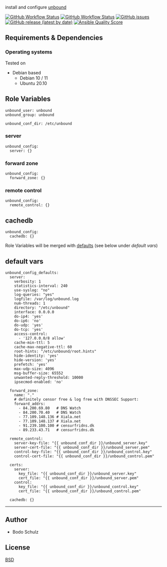 
install and configure [unbound](https://www.nlnetlabs.nl/projects/unbound/about/)


[![GitHub Workflow Status](https://img.shields.io/github/actions/workflow/status/bodsch/ansible-unbound/main.yml?branch=main)][ci]
[![GitHub Workflow Status](https://img.shields.io/github/workflow/status/bodsch/ansible-unbound/CI/master)][ci]
[![GitHub issues](https://img.shields.io/github/issues/bodsch/ansible-unbound)][issues]
[![GitHub release (latest by date)](https://img.shields.io/github/v/release/bodsch/ansible-unbound)][releases]
[![Ansible Quality Score](https://img.shields.io/ansible/quality/50067?label=role%20quality)][quality]

[ci]: https://github.com/bodsch/ansible-unbound/actions
[issues]: https://github.com/bodsch/ansible-unbound/issues?q=is%3Aopen+is%3Aissue
[releases]: https://github.com/bodsch/ansible-unbound/releases
[quality]: https://galaxy.ansible.com/bodsch/unbound


## Requirements & Dependencies


### Operating systems

Tested on

* Debian based
    - Debian 10 / 11
    - Ubuntu 20.10

## Role Variables

```
unbound_user: unbound
unbound_group: unbound

unbound_conf_dir: /etc/unbound
```

### server
```
unbound_config:
  server: {}
```

### forward zone
```
unbound_config:
  forward_zone: {}
```

### remote control
```
unbound_config:
  remote_control: {}
```

## cachedb
```
unbound_config:
  cachedb: {}
```

Role Variables will be merged with [defaults](vars/main.yml) (see below under *default vars*)



## default vars

```
unbound_config_defaults:
  server:
    verbosity: 1
    statistics-interval: 240
    use-syslog: "no"
    log-queries: "yes"
    logfile: /var/log/unbound.log
    num-threads: 1
    directory: "/etc/unbound"
    interface: 0.0.0.0
    do-ip4: 'yes'
    do-ip6: 'no'
    do-udp: 'yes'
    do-tcp: 'yes'
    access-control:
      - '127.0.0.0/8 allow'
    cache-min-ttl: 5
    cache-max-negative-ttl: 60
    root-hints: "/etc/unbound/root.hints"
    hide-identity: 'yes'
    hide-version: 'yes'
    prefetch: 'yes'
    max-udp-size: 4096
    msg-buffer-size: 65552
    unwanted-reply-threshold: 10000
    ipsecmod-enabled: 'no'

  forward_zone:
    name: "."
    # definitely censor free & log free with DNSSEC Support:
    forward_addrs:
      - 84.200.69.80   # DNS Watch
      - 84.200.70.40   # DNS Watch
      - 77.109.148.136 # Xiala.net
      - 77.109.148.137 # Xiala.net
      - 91.239.100.100 # censurfridns.dk
      - 89.233.43.71   # censurfridns.dk

  remote_control:
    server-key-file: "{{ unbound_conf_dir }}/unbound_server.key"
    server-cert-file: "{{ unbound_conf_dir }}/unbound_server.pem"
    control-key-file: "{{ unbound_conf_dir }}/unbound_control.key"
    control-cert-file: "{{ unbound_conf_dir }}/unbound_control.pem"

  certs:
    server:
      key_file: "{{ unbound_conf_dir }}/unbound_server.key"
      cert_file: "{{ unbound_conf_dir }}/unbound_server.pem"
    control:
      key_file: "{{ unbound_conf_dir }}/unbound_control.key"
      cert_file: "{{ unbound_conf_dir }}/unbound_control.pem"

  cachedb: {}
```




---

## Author

- Bodo Schulz

## License

[BSD](https://raw.githubusercontent.com/bodsch/ansible-unbound/master/LICENSE)
